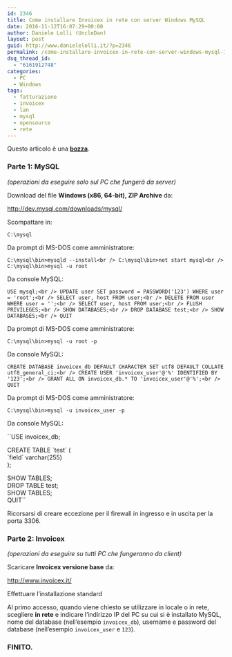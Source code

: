 ```yaml
---
id: 2346
title: Come installare Invoicex in rete con server Windows MySQL
date: 2016-11-12T16:07:29+00:00
author: Daniele Lolli (UncleDan)
layout: post
guid: http://www.danielelolli.it/?p=2346
permalink: /come-installare-invoicex-in-rete-con-server-windows-mysql-11-2016.html
dsq_thread_id:
  - "6161912748"
categories:
  - PC
  - Windows
tags:
  - fatturazione
  - invoicex
  - lan
  - mysql
  - opensource
  - rete
---
```

<div class="alert alert-info">
  Questo articolo è una <b><u>bozza</u></b>.
</div>

### Parte 1: MySQL

_(operazioni da eseguire solo sul PC che fungerà da server)_

Download del file **Windows (x86, 64-bit), ZIP Archive** da:
  
<http://dev.mysql.com/downloads/mysql/>

Scompattare in:
  
`C:\mysql`

Da prompt di MS-DOS come amministratore:
  
`C:\mysql\bin>mysqld --install<br />
C:\mysql\bin>net start mysql<br />
C:\mysql\bin>mysql -u root`

Da console MySQL:
  
`USE mysql;<br />
UPDATE user SET password = PASSWORD('123') WHERE user = 'root';<br />
SELECT user, host FROM user;<br />
DELETE FROM user WHERE user = '';<br />
SELECT user, host FROM user;<br />
FLUSH PRIVILEGES;<br />
SHOW DATABASES;<br />
DROP DATABASE test;<br />
SHOW DATABASES;<br />
QUIT`

Da prompt di MS-DOS come amministratore:
  
`C:\mysql\bin>mysql -u root -p`

Da console MySQL:
  
`CREATE DATABASE invoicex_db DEFAULT CHARACTER SET utf8 DEFAULT COLLATE utf8_general_ci;<br />
CREATE USER 'invoicex_user'@'%' IDENTIFIED BY '123';<br />
GRANT ALL ON invoicex_db.* TO 'invoicex_user'@'%';<br />
QUIT`

Da prompt di MS-DOS come amministratore:
  
`C:\mysql\bin>mysql -u invoicex_user -p`

Da console MySQL:
  
``USE invoicex_db;</p>
<p>CREATE TABLE `test` (<br />
  `field` varchar(255)<br />
);</p>
<p>SHOW TABLES;<br />
DROP TABLE test;<br />
SHOW TABLES;<br />
QUIT``

Ricorsarsi di creare eccezione per il firewall in ingresso e in uscita per la porta 3306.

### Parte 2: Invoicex

_(operazioni da eseguire su tutti PC che fungeranno da client)_

Scaricare **Invoicex versione base** da:
  
<http://www.invoicex.it/>

Effettuare l&#8217;installazione standard

Al primo accesso, quando viene chiesto se utilizzare in locale o in rete, scegliere **in rete** e indicare l&#8217;indirizzo IP del PC su cui si è installato MySQL, nome del database (nell&#8217;esempio `invoicex_db`), username e password del database (nell&#8217;esempio `invoicex_user` e `123`).

### FINITO.